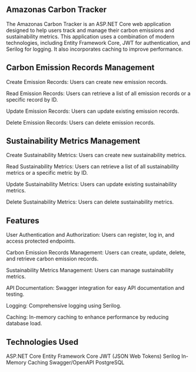 ## Amazonas Carbon Tracker

The Amazonas Carbon Tracker is an ASP.NET Core web application designed to help users track and manage their carbon emissions and sustainability metrics. This application uses a combination of modern technologies, including Entity Framework Core, JWT for authentication, and Serilog for logging. It also incorporates caching to improve performance.

## Carbon Emission Records Management

Create Emission Records: Users can create new emission records.

Read Emission Records: Users can retrieve a list of all emission records or a specific record by ID.

Update Emission Records: Users can update existing emission records.

Delete Emission Records: Users can delete emission records.

## Sustainability Metrics Management

Create Sustainability Metrics: Users can create new sustainability metrics.

Read Sustainability Metrics: Users can retrieve a list of all sustainability metrics or a specific metric by ID.

Update Sustainability Metrics: Users can update existing sustainability metrics.

Delete Sustainability Metrics: Users can delete sustainability metrics.

## Features

User Authentication and Authorization: Users can register, log in, and access protected endpoints.

Carbon Emission Records Management: Users can create, update, delete, and retrieve carbon emission records.

Sustainability Metrics Management: Users can manage sustainability metrics.

API Documentation: Swagger integration for easy API documentation and testing.

Logging: Comprehensive logging using Serilog.

Caching: In-memory caching to enhance performance by reducing database load.

## Technologies Used

ASP.NET Core
Entity Framework Core
JWT (JSON Web Tokens)
Serilog
In-Memory Caching
Swagger/OpenAPI
PostgreSQL
